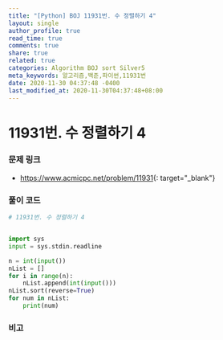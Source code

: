 ```yaml
---
title: "[Python] BOJ 11931번. 수 정렬하기 4"
layout: single
author_profile: true
read_time: true
comments: true
share: true
related: true
categories: Algorithm BOJ sort Silver5
meta_keywords: 알고리즘,백준,파이썬,11931번
date: 2020-11-30 04:37:48 -0400
last_modified_at: 2020-11-30T04:37:48+08:00
---
```


# 11931번. 수 정렬하기 4

### 문제 링크
- <https://www.acmicpc.net/problem/11931>{: target="\_blank"}

### 풀이 코드

```python
# 11931번. 수 정렬하기 4


import sys
input = sys.stdin.readline

n = int(input())
nList = []
for i in range(n):
    nList.append(int(input()))
nList.sort(reverse=True)
for num in nList:
    print(num)
```

### 비고